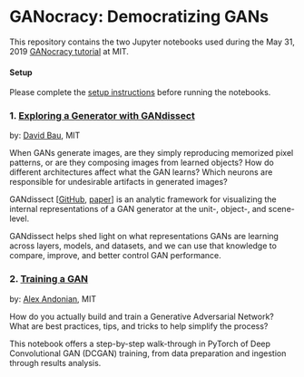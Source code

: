 # GANocracy: Democratizing GANs



This repository contains the two Jupyter notebooks used during the May 31, 2019 [GANocracy tutorial](http://ganocracy.csail.mit.edu/tutorial/tutorial.html) at MIT.

#### Setup
Please complete the [setup instructions](http://ganocracy.csail.mit.edu/tutorial/setup.html) before running the notebooks.

### 1. [Exploring a Generator with GANdissect](gandissect)
by: [David Bau](https://people.csail.mit.edu/davidbau/home/), MIT

When GANs generate images, are they simply reproducing memorized pixel patterns, or are they composing images from learned objects? How do different architectures affect what the GAN learns? Which neurons are responsible for undesirable artifacts in generated images?

GANdissect [[GitHub](https://github.com/CSAILVision/gandissect), [paper](https://arxiv.org/pdf/1811.10597.pdf)] is an analytic framework for visualizing the internal representations of a GAN generator at the unit-, object-, and scene-level.

GANdissect helps shed light on what representations GANs are learning across layers, models, and datasets, and we can use that knowledge to compare, improve, and better control GAN performance.

### 2. [Training a GAN](gan_training)
by: [Alex Andonian](https://www.alexandonian.com/), MIT

How do you actually build and train a Generative Adversarial Network? What are best practices, tips, and tricks to help simplify the process? 

This notebook offers a step-by-step walk-through in PyTorch of Deep Convolutional GAN (DCGAN) training, from data preparation and ingestion through results analysis.
